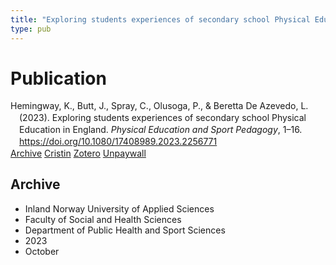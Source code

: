 ```yaml
---
title: "Exploring students experiences of secondary school Physical Education in England"
type: pub
---
```

<h1>Publication</h1>
<article id="csl-bib-container-CVSCKF33" class="csl-bib-container">
  <div class="csl-bib-body" style="line-height: 1.35; padding-left: 1em; text-indent:-1em;">
  <div class="csl-entry">Hemingway, K., Butt, J., Spray, C., Olusoga, P., &amp; Beretta De Azevedo, L. (2023). Exploring students experiences of secondary school Physical Education in England. <i>Physical Education and Sport Pedagogy</i>, 1&#x2013;16. <a href="https://doi.org/10.1080/17408989.2023.2256771">https://doi.org/10.1080/17408989.2023.2256771</a></div>
</div>
  <div class="csl-bib-buttons">
    <a href="#taxonomy-article-CVSCKF33" class="csl-bib-button">Archive</a>
    <a href="https://app.cristin.no/results/show.jsf?id=2181854" alt="Cristin URL" class="csl-bib-button">Cristin</a>
    <a href="http://zotero.org/groups/5022929/items/CVSCKF33" alt="Zotero URL" class="csl-bib-button">Zotero</a>
    <a href="https://www.tandfonline.com/doi/pdf/10.1080/17408989.2023.2256771?needAccess=true" class="csl-bib-button">Unpaywall</a>
  </div>
  <div id="csl-bib-meta-container-CVSCKF33"></div>
</article>
<div id="csl-bib-meta-CVSCKF33" class="csl-bib-meta">
  <article id="taxonomy-article-CVSCKF33" class="taxonomy-article">
    <h1>Archive</h1>
    <ul>
      <li>Inland Norway University of Applied Sciences</li>
      <li>Faculty of Social and Health Sciences</li>
      <li>Department of Public Health and Sport Sciences</li>
      <li>2023</li>
      <li>October</li>
    </ul>
  </article>
</div>
